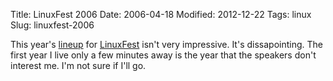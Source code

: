 Title: LinuxFest 2006
Date: 2006-04-18
Modified: 2012-12-22
Tags: linux
Slug: linuxfest-2006

This year's <a href="http://blug.org/prelim-schedule.dxp" >lineup</a> for <a href="http://linuxfestnorthwest.org/" >LinuxFest</a> isn't very impressive. It's dissapointing. The first year I live only a few minutes away is the year that the speakers don't interest me.
I'm not sure if I'll go.
